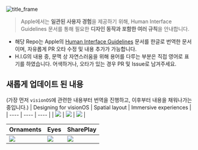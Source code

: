 ![title_frame](https://github.com/i-colours-u/Human-Interface-Guidelines-KR/assets/60260284/c06ab680-1f17-4923-b854-840dfc1e68d8)

> Apple에서는 **일관된 사용자 경험**을 제공하기 위해, Human Interface Guidelines 문서를 통해 필요한 **디자인 동작과 포함한 여러 규칙**을 안내합니다.

- 해당 Repo는 Apple의 [Human Interface Guidelines](https://developer.apple.com/design/human-interface-guidelines) 문서를 한글로 번역한 문서이며, 자유롭게 PR 오타 수정 및 내용 추가가 가능합니다. 
- H.I.G의 내용 중, 문맥 상 자연스러움을 위해 용어를 다루는 부분은 직접 영어로 표기를 하였습니다. 어색하거나, 오타가 있는 경우 PR 및 Issue로 남겨주세요.

## 새롭게 업데이트 된 내용

(가장 먼저 `visionOS`에 관련한 내용부터 번역을 진행하고, 이후부터 내용을 채워나가는 중입니다.)
| Designing for visionOS | Spatial layout | Immersive experiences |
| ---- | ---- | ---- |
|   [![](https://i.imgur.com/2wZAL5F.png)](Platforms/Designing-for-visionOS.md)   |    [![](https://i.imgur.com/FcVD32n.png)](Foundations/Spatial-layout.md)  |   [![](https://i.imgur.com/ExFBY99.png)](Foundations/Immersive_experiences.md)  |     

| Ornaments | Eyes | SharePlay |
| ---- | ---- | ---- |
|   [![](https://i.imgur.com/LQQ4U7P.png)](Components/Menus-and-actions/Ornaments.md)   |    [![](https://i.imgur.com/mvxXPGn.png)](Inputs/Eyes.md)  |   [![](https://i.imgur.com/lWTV4Nr.png)](Technologies/SharePlay.md)  |   